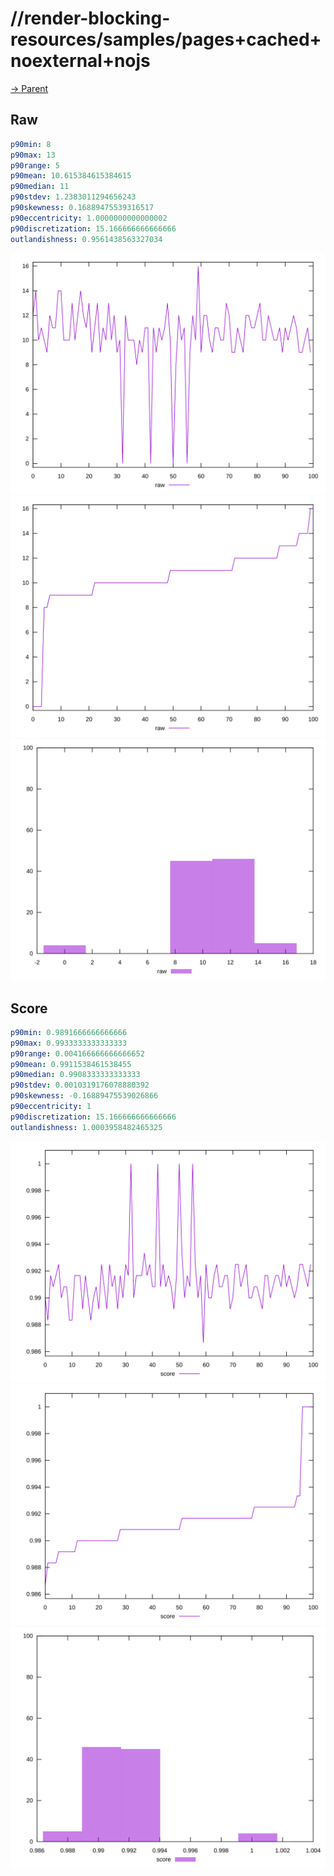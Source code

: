 
# //render-blocking-resources/samples/pages+cached+noexternal+nojs

[→ Parent](../..)


## Raw


```yaml
p90min: 8
p90max: 13
p90range: 5
p90mean: 10.615384615384615
p90median: 11
p90stdev: 1.2383011294656243
p90skewness: 0.16889475539316517
p90eccentricity: 1.0000000000000002
p90discretization: 15.166666666666666
outlandishness: 0.9561438563327034

```

![PLOT: raw-values](./raw/values.svg)![PLOT: raw-sorted](./raw/sorted.svg)![PLOT: raw-histogram](./raw/histogram.svg)
## Score


```yaml
p90min: 0.9891666666666666
p90max: 0.9933333333333333
p90range: 0.004166666666666652
p90mean: 0.9911538461538455
p90median: 0.9908333333333333
p90stdev: 0.0010319176078880392
p90skewness: -0.16889475539026866
p90eccentricity: 1
p90discretization: 15.166666666666666
outlandishness: 1.0003958482465325

```

![PLOT: score-values](./score/values.svg)![PLOT: score-sorted](./score/sorted.svg)![PLOT: score-histogram](./score/histogram.svg)